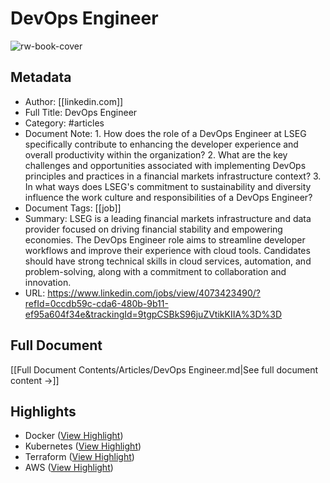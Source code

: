 # DevOps Engineer

![rw-book-cover](https://static.licdn.com/scds/common/u/images/email/artdeco/logos/96/linkedin-bug-color.png)

## Metadata
- Author: [[linkedin.com]]
- Full Title: DevOps Engineer
- Category: #articles
- Document Note: 1. How does the role of a DevOps Engineer at LSEG specifically contribute to enhancing the developer experience and overall productivity within the organization?
   2. What are the key challenges and opportunities associated with implementing DevOps principles and practices in a financial markets infrastructure context?
   3. In what ways does LSEG's commitment to sustainability and diversity influence the work culture and responsibilities of a DevOps Engineer?
- Document Tags: [[job]] 
- Summary: LSEG is a leading financial markets infrastructure and data provider focused on driving financial stability and empowering economies. The DevOps Engineer role aims to streamline developer workflows and improve their experience with cloud tools. Candidates should have strong technical skills in cloud services, automation, and problem-solving, along with a commitment to collaboration and innovation.
- URL: https://www.linkedin.com/jobs/view/4073423490/?refId=0ccdb59c-cda6-480b-9b11-ef95a604f34e&trackingId=9tgpCSBkS96juZVtikKIIA%3D%3D

## Full Document
[[Full Document Contents/Articles/DevOps Engineer.md|See full document content →]]

## Highlights
- Docker ([View Highlight](https://read.readwise.io/read/01jr90jbkbqx1h1w3a24xfpxz4))
- Kubernetes ([View Highlight](https://read.readwise.io/read/01jr90j9zqh1097dmh4kxsm92t))
- Terraform ([View Highlight](https://read.readwise.io/read/01jr90hy53m700gqv7evfk1hze))
- AWS ([View Highlight](https://read.readwise.io/read/01jr90j6djgk5gtpz98bj31xed))
